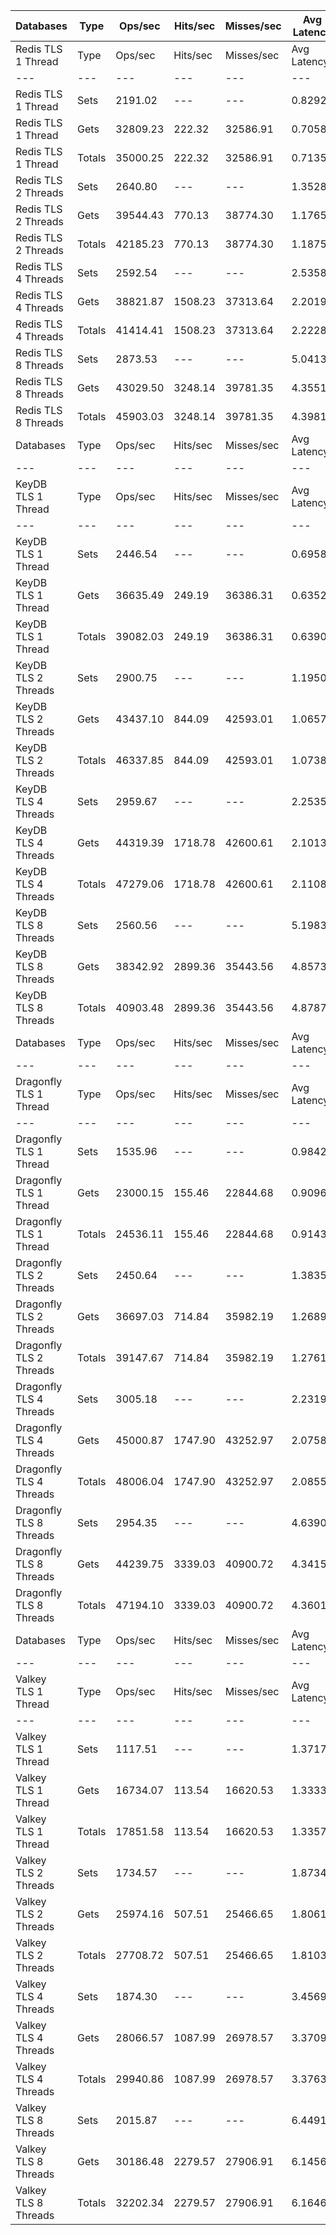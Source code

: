 | Databases | Type | Ops/sec | Hits/sec | Misses/sec | Avg Latency | p50 Latency | p99 Latency | p99.9 Latency | KB/sec |
| --- | --- | --- | --- | --- | --- | --- | --- | --- | --- |
| Redis TLS 1 Thread | Type | Ops/sec | Hits/sec | Misses/sec | Avg Latency | p50 Latency | p99 Latency | p99.9 Latency | KB/sec |
| --- | --- | --- | --- | --- | --- | --- | --- | --- | --- |
Redis TLS 1 Thread | Sets | 2191.02 | --- | --- | 0.82929 | 0.67100 | 1.72700 | 47.35900 | 132.64 |
Redis TLS 1 Thread | Gets | 32809.23 | 222.32 | 32586.91 | 0.70584 | 0.66300 | 1.55900 | 4.89500 | 1253.26 |
Redis TLS 1 Thread | Totals | 35000.25 | 222.32 | 32586.91 | 0.71357 | 0.66300 | 1.56700 | 5.72700 | 1385.90 |
Redis TLS 2 Threads | Sets | 2640.80 | --- | --- | 1.35283 | 1.11900 | 3.05500 | 70.14300 | 159.87 |
Redis TLS 2 Threads | Gets | 39544.43 | 770.13 | 38774.30 | 1.17654 | 1.11100 | 2.79900 | 4.54300 | 1519.35 |
Redis TLS 2 Threads | Totals | 42185.23 | 770.13 | 38774.30 | 1.18757 | 1.11100 | 2.81500 | 4.79900 | 1679.22 |
Redis TLS 4 Threads | Sets | 2592.54 | --- | --- | 2.53585 | 2.09500 | 5.21500 | 154.62300 | 156.95 |
Redis TLS 4 Threads | Gets | 38821.87 | 1508.23 | 37313.64 | 2.20192 | 2.09500 | 5.02300 | 6.71900 | 1504.81 |
Redis TLS 4 Threads | Totals | 41414.41 | 1508.23 | 37313.64 | 2.22283 | 2.09500 | 5.02300 | 6.87900 | 1661.76 |
Redis TLS 8 Threads | Sets | 2873.53 | --- | --- | 5.04130 | 4.09500 | 11.00700 | 319.48700 | 173.96 |
Redis TLS 8 Threads | Gets | 43029.50 | 3248.14 | 39781.35 | 4.35515 | 4.07900 | 10.49500 | 14.27100 | 1695.62 |
Redis TLS 8 Threads | Totals | 45903.03 | 3248.14 | 39781.35 | 4.39811 | 4.07900 | 10.55900 | 14.59100 | 1869.58 |
| Databases | Type | Ops/sec | Hits/sec | Misses/sec | Avg Latency | p50 Latency | p99 Latency | p99.9 Latency | KB/sec |
| --- | --- | --- | --- | --- | --- | --- | --- | --- | --- |
| KeyDB TLS 1 Thread | Type | Ops/sec | Hits/sec | Misses/sec | Avg Latency | p50 Latency | p99 Latency | p99.9 Latency | KB/sec |
| --- | --- | --- | --- | --- | --- | --- | --- | --- | --- |
KeyDB TLS 1 Thread | Sets | 2446.54 | --- | --- | 0.69586 | 0.63900 | 1.17500 | 25.72700 | 148.11 |
KeyDB TLS 1 Thread | Gets | 36635.49 | 249.19 | 36386.31 | 0.63528 | 0.63900 | 1.08700 | 1.88700 | 1399.44 |
KeyDB TLS 1 Thread | Totals | 39082.03 | 249.19 | 36386.31 | 0.63907 | 0.63900 | 1.09500 | 2.00700 | 1547.55 |
KeyDB TLS 2 Threads | Sets | 2900.75 | --- | --- | 1.19501 | 1.00700 | 2.91100 | 52.22300 | 175.61 |
KeyDB TLS 2 Threads | Gets | 43437.10 | 844.09 | 42593.01 | 1.06570 | 1.00700 | 2.63900 | 3.80700 | 1668.88 |
KeyDB TLS 2 Threads | Totals | 46337.85 | 844.09 | 42593.01 | 1.07380 | 1.00700 | 2.65500 | 3.98300 | 1844.49 |
KeyDB TLS 4 Threads | Sets | 2959.67 | --- | --- | 2.25356 | 1.99100 | 5.05500 | 71.67900 | 179.18 |
KeyDB TLS 4 Threads | Gets | 44319.39 | 1718.78 | 42600.61 | 2.10131 | 1.99900 | 4.86300 | 6.30300 | 1717.85 |
KeyDB TLS 4 Threads | Totals | 47279.06 | 1718.78 | 42600.61 | 2.11084 | 1.99900 | 4.86300 | 6.43100 | 1897.03 |
KeyDB TLS 8 Threads | Sets | 2560.56 | --- | --- | 5.19833 | 4.44700 | 13.95100 | 132.09500 | 155.02 |
KeyDB TLS 8 Threads | Gets | 38342.92 | 2899.36 | 35443.56 | 4.85736 | 4.41500 | 13.18300 | 17.40700 | 1511.03 |
KeyDB TLS 8 Threads | Totals | 40903.48 | 2899.36 | 35443.56 | 4.87870 | 4.41500 | 13.18300 | 17.91900 | 1666.04 |
| Databases | Type | Ops/sec | Hits/sec | Misses/sec | Avg Latency | p50 Latency | p99 Latency | p99.9 Latency | KB/sec |
| --- | --- | --- | --- | --- | --- | --- | --- | --- | --- |
| Dragonfly TLS 1 Thread | Type | Ops/sec | Hits/sec | Misses/sec | Avg Latency | p50 Latency | p99 Latency | p99.9 Latency | KB/sec |
| --- | --- | --- | --- | --- | --- | --- | --- | --- | --- |
Dragonfly TLS 1 Thread | Sets | 1535.96 | --- | --- | 0.98427 | 0.87100 | 1.99100 | 27.51900 | 92.98 |
Dragonfly TLS 1 Thread | Gets | 23000.15 | 155.46 | 22844.68 | 0.90968 | 0.86300 | 1.93500 | 2.36700 | 878.56 |
Dragonfly TLS 1 Thread | Totals | 24536.11 | 155.46 | 22844.68 | 0.91435 | 0.86300 | 1.93500 | 2.41500 | 971.55 |
Dragonfly TLS 2 Threads | Sets | 2450.64 | --- | --- | 1.38358 | 1.19900 | 2.79900 | 43.77500 | 148.36 |
Dragonfly TLS 2 Threads | Gets | 36697.03 | 714.84 | 35982.19 | 1.26892 | 1.19100 | 2.68700 | 3.24700 | 1409.96 |
Dragonfly TLS 2 Threads | Totals | 39147.67 | 714.84 | 35982.19 | 1.27610 | 1.19100 | 2.68700 | 3.29500 | 1558.31 |
Dragonfly TLS 4 Threads | Sets | 3005.18 | --- | --- | 2.23190 | 1.97500 | 4.92700 | 69.63100 | 181.93 |
Dragonfly TLS 4 Threads | Gets | 45000.87 | 1747.90 | 43252.97 | 2.07580 | 1.97500 | 4.76700 | 6.11100 | 1744.31 |
Dragonfly TLS 4 Threads | Totals | 48006.04 | 1747.90 | 43252.97 | 2.08558 | 1.97500 | 4.79900 | 6.23900 | 1926.25 |
Dragonfly TLS 8 Threads | Sets | 2954.35 | --- | --- | 4.63908 | 4.01500 | 11.71100 | 128.51100 | 178.86 |
Dragonfly TLS 8 Threads | Gets | 44239.75 | 3339.03 | 40900.72 | 4.34156 | 4.01500 | 11.00700 | 15.55100 | 1743.30 |
Dragonfly TLS 8 Threads | Totals | 47194.10 | 3339.03 | 40900.72 | 4.36019 | 4.01500 | 11.07100 | 15.99900 | 1922.16 |
| Databases | Type | Ops/sec | Hits/sec | Misses/sec | Avg Latency | p50 Latency | p99 Latency | p99.9 Latency | KB/sec |
| --- | --- | --- | --- | --- | --- | --- | --- | --- | --- |
| Valkey TLS 1 Thread | Type | Ops/sec | Hits/sec | Misses/sec | Avg Latency | p50 Latency | p99 Latency | p99.9 Latency | KB/sec |
| --- | --- | --- | --- | --- | --- | --- | --- | --- | --- |
Valkey TLS 1 Thread | Sets | 1117.51 | --- | --- | 1.37174 | 1.19100 | 4.47900 | 12.03100 | 67.65 |
Valkey TLS 1 Thread | Gets | 16734.07 | 113.54 | 16620.53 | 1.33333 | 1.17500 | 4.12700 | 6.33500 | 639.22 |
Valkey TLS 1 Thread | Totals | 17851.58 | 113.54 | 16620.53 | 1.33574 | 1.17500 | 4.15900 | 6.46300 | 706.87 |
Valkey TLS 2 Threads | Sets | 1734.57 | --- | --- | 1.87341 | 1.63900 | 5.11900 | 27.64700 | 105.01 |
Valkey TLS 2 Threads | Gets | 25974.16 | 507.51 | 25466.65 | 1.80613 | 1.63100 | 4.92700 | 6.62300 | 997.99 |
Valkey TLS 2 Threads | Totals | 27708.72 | 507.51 | 25466.65 | 1.81034 | 1.63100 | 4.92700 | 6.78300 | 1103.00 |
Valkey TLS 4 Threads | Sets | 1874.30 | --- | --- | 3.45690 | 3.11900 | 9.15100 | 33.02300 | 113.47 |
Valkey TLS 4 Threads | Gets | 28066.57 | 1087.99 | 26978.57 | 3.37098 | 3.11900 | 8.76700 | 12.41500 | 1087.87 |
Valkey TLS 4 Threads | Totals | 29940.86 | 1087.99 | 26978.57 | 3.37636 | 3.11900 | 8.76700 | 12.67100 | 1201.34 |
Valkey TLS 8 Threads | Sets | 2015.87 | --- | --- | 6.44913 | 5.72700 | 16.06300 | 129.02300 | 122.04 |
Valkey TLS 8 Threads | Gets | 30186.48 | 2279.57 | 27906.91 | 6.14567 | 5.69500 | 15.10300 | 20.86300 | 1189.54 |
Valkey TLS 8 Threads | Totals | 32202.34 | 2279.57 | 27906.91 | 6.16466 | 5.69500 | 15.16700 | 21.37500 | 1311.58 |
